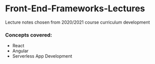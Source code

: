 # Front-End-Frameworks-Lectures

Lecture notes chosen from 2020/2021 course curriculum development

### Concepts covered:
  - React
  - Angular
  - Serverless App Development

